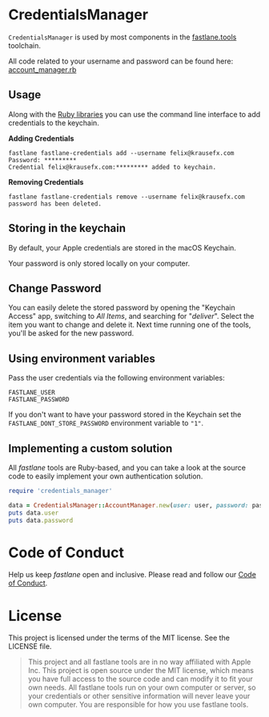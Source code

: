 CredentialsManager
===================

`CredentialsManager` is used by most components in the [fastlane.tools](https://fastlane.tools) toolchain.

All code related to your username and password can be found here: [account_manager.rb](https://github.com/fastlane/fastlane/blob/master/credentials_manager/lib/credentials_manager/account_manager.rb)

## Usage
Along with the [Ruby libraries](https://github.com/fastlane/fastlane/tree/master/credentials_manager#implementing-a-custom-solution) you can use the command line interface to add credentials to the keychain.

**Adding Credentials**
```
fastlane fastlane-credentials add --username felix@krausefx.com
Password: *********
Credential felix@krausefx.com:********* added to keychain.
```

**Removing Credentials**
```
fastlane fastlane-credentials remove --username felix@krausefx.com
password has been deleted.
```

## Storing in the keychain

By default, your Apple credentials are stored in the macOS Keychain.

Your password is only stored locally on your computer.

## Change Password

You can easily delete the stored password by opening the "Keychain Access" app, switching to *All Items*, and searching for "*deliver*". Select the item you want to change and delete it. Next time running one of the tools, you'll be asked for the new password.

## Using environment variables

Pass the user credentials via the following environment variables:

```
FASTLANE_USER
FASTLANE_PASSWORD
```

If you don't want to have your password stored in the Keychain set the `FASTLANE_DONT_STORE_PASSWORD` environment variable to `"1"`.

## Implementing a custom solution

All _fastlane_ tools are Ruby-based, and you can take a look at the source code to easily implement your own authentication solution.

```ruby
require 'credentials_manager'

data = CredentialsManager::AccountManager.new(user: user, password: password)
puts data.user
puts data.password
```

# Code of Conduct
Help us keep _fastlane_ open and inclusive. Please read and follow our [Code of Conduct](https://github.com/fastlane/fastlane/blob/master/CODE_OF_CONDUCT.md).

# License

This project is licensed under the terms of the MIT license. See the LICENSE file.

> This project and all fastlane tools are in no way affiliated with Apple Inc. This project is open source under the MIT license, which means you have full access to the source code and can modify it to fit your own needs. All fastlane tools run on your own computer or server, so your credentials or other sensitive information will never leave your own computer. You are responsible for how you use fastlane tools.
